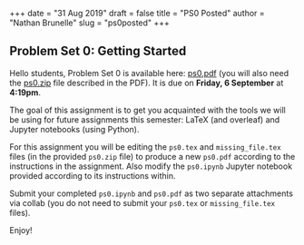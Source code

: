 +++
date = "31 Aug 2019"
draft = false
title = "PS0 Posted"
author = "Nathan Brunelle"
slug = "ps0posted"
+++

## Problem Set 0: Getting Started

Hello students, Problem Set 0 is available here:
[ps0.pdf](/docs/ps0.pdf) (you will also need the
[ps0.zip](/ps/ps0.zip) file described in the PDF). It is due on
**Friday, 6 September** at **4:19pm**.

The goal of this assignment is to get you acquainted with the tools we
will be using for future assignments this semester: LaTeX (and
overleaf) and Jupyter notebooks (using Python).

For this assignment you will be editing the `ps0.tex` and
`missing_file.tex` files (in the provided `ps0.zip` file) to produce a
new `ps0.pdf` according to the instructions in the assignment. Also
modify the `ps0.ipynb` Jupyter notebook provided according to its
instructions within. 

Submit your completed `ps0.ipynb` and `ps0.pdf` as two separate
attachments via collab (you do not need to submit your `ps0.tex` or
`missing_file.tex` files).

Enjoy!
